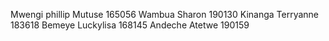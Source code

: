 Mwengi phillip Mutuse 165056
Wambua Sharon 190130
Kinanga Terryanne 183618
Bemeye Luckylisa 168145
Andeche Atetwe 190159
